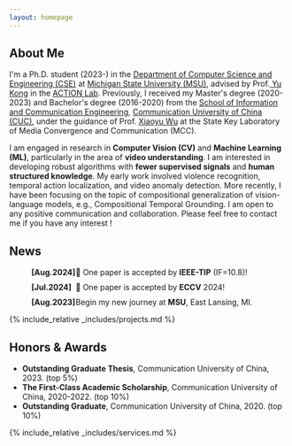 ```yaml
---
layout: homepage
---
```


## About Me

I'm a Ph.D. student (2023-) in the <a href="https://www.cse.msu.edu/" target="_blank"> Department of Computer Science and Engineering (CSE)</a> at <a href="https://msu.edu/" target="_blank"> Michigan State University (MSU)</a>, advised by Prof.<a href="https://www.egr.msu.edu/~yukong/" target="_blank"> Yu Kong</a> in the <a href="http://aiactionlab.com/" target="_blank"> ACTION Lab</a>. Previously, I received my Master's degree (2020-2023) and Bachelor's degree (2016-2020) from the <a href="https://ices.cuc.edu.cn" target="_blank"> School of Information and Communication Engineering</a>, <a href="https://www.cuc.edu.cn" target="_blank"> Communication University of China (CUC)</a>, under the guidance of Prof. <a href="https://ices.cuc.edu.cn/2019/0919/c5332a135735/page.htm" target="_blank"> Xiaoyu Wu</a> at the State Key Laboratory of Media Convergence and Communication (MCC).

I am engaged in research in **Computer Vision (CV)** and **Machine Learning (ML)**, particularly in the area of **video understanding**. I am interested in developing robust algorithms with **fewer supervised signals** and **human structured knowledge**. My early work involved violence recognition, temporal action localization, and video anomaly detection. More recently, I have been focusing on the topic of compositional generalization of vision-language models, e.g., Compositional Temporal Grounding. I am open to any positive communication and collaboration. Please feel free to contact me if you have any interest !


<!-- ## Research Interests
- **Manifold Learning:** positive semi-definite manifolds learning
- **Machine Learning:** fairness AI, penalization and augmentation methods
- **Functional Data Analysis:** functional regression, and clustering methods
- **High-Dimensional Statistics:** matrix-valued regression and clustering, positive semi-definite matrices estimations -->


<!-- ## Education

- **Aug. 2023 - now**, Ph.D. Student in Computer Science, Michigan State University
- **Sep. 2020 - Jun. 2023**, M.Sc. in Signal and Imformation Processing, Communication University of China
- **Sep. 2016 - Jun. 2020**, B.Eng. in Digital Media Technology, Communication University of China -->

## News
<!-- - **2024.08**  🎉 One paper is accepted by **IEEE-TIP** (IF=10.8)!
- **2024.07**  🎉 One paper is accepted by **ECCV** 2024!
- **2023.08**  Begin my new journey at **MSU**, East Lansing, MI. -->

<!-- <div style="display: flex; margin-bottom: 10px;">
  <div style="min-width: 80px;"><strong>08/2024</strong></div>
  <div style="flex-grow: 1;">🎉 One paper is accepted by <strong>IEEE-TIP</strong> (IF=10.8)!</div>
</div>
<div style="display: flex; margin-bottom: 10px;">
  <div style="min-width: 80px;"><strong>07/2024</strong></div>
  <div style="flex-grow: 1;">🎉 One paper is accepted by <strong>ECCV</strong> 2024!</div>
</div>
<div style="display: flex; margin-bottom: 10px;">
  <div style="min-width: 80px;"><strong>08/2023</strong></div>
  <div style="flex-grow: 1;">Begin my new journey at <strong>MSU</strong>, East Lansing, MI.</div>
</div>
 -->

<div style="display: flex; margin-bottom: 10px; margin-left: 20px;">
  <div style="min-width: 80px; padding-left: 20px;"><strong>[Aug.2024]</strong></div>
  <div style="flex-grow: 1;">🎉 One paper is accepted by <strong>IEEE-TIP</strong> (IF=10.8)!</div>
</div>
<div style="display: flex; margin-bottom: 10px; margin-left: 20px;">
  <div style="min-width: 80px; padding-left: 20px;"><strong>[Jul.2024]</strong></div>
  <div style="flex-grow: 1;">🎉 One paper is accepted by <strong>ECCV</strong> 2024!</div>
</div>
<div style="display: flex; margin-bottom: 10px; margin-left: 20px;">
  <div style="min-width: 80px; padding-left: 20px;"><strong>[Aug.2023]</strong></div>
  <div style="flex-grow: 1;">Begin my new journey at <strong>MSU</strong>, East Lansing, MI.</div>
</div>

<!-- {% include_relative _includes/publications.md %} -->

{% include_relative _includes/projects.md %}

<!-- {% include_relative _includes/talks.md %} -->



## Honors & Awards
- **Outstanding Graduate Thesis**, Communication University of China, 2023. (top 5%)
- **The First-Class Academic Scholarship**, Communication University of China, 2020-2022. (top 10%)
- **Outstanding Graduate**, Communication University of China, 2020. (top 10%)



{% include_relative _includes/services.md %}


<!-- <div id="clustrmaps-globe" style="width: 150px; height: auto;">
    <script type="text/javascript" id="clstr_globe" src="//clustrmaps.com/globe.js?d=-nuY1iShMqFO02w_C6szuPe_vQpsQNc8552X3r2BqYQ"></script>
</div>
 -->
<div id="clustrmaps-globe" style="width: 300px; height: auto;">
    <script type="text/javascript" id="clustrmaps" src="//clustrmaps.com/map_v2.js?d=-nuY1iShMqFO02w_C6szuPe_vQpsQNc8552X3r2BqYQ&cl=ffffff&w=a"></script>
</div>
